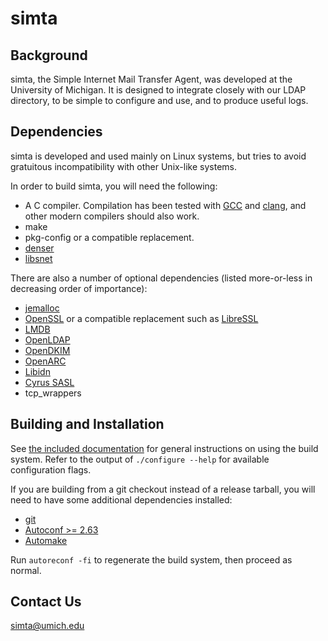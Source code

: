 simta
=====

Background
----------

simta, the Simple Internet Mail Transfer Agent, was developed at the
University of Michigan. It is designed to integrate closely with our
LDAP directory, to be simple to configure and use, and to produce
useful logs.

Dependencies
------------

simta is developed and used mainly on Linux systems, but tries to
avoid gratuitous incompatibility with other Unix-like systems.

In order to build simta, you will need the following:

* A C compiler. Compilation has been tested with [GCC](https://gcc.gnu.org/)
  and [clang](https://clang.llvm.org/), and other modern compilers should
  also work.
* make
* pkg-config or a compatible replacement.
* [denser](https://github.com/simta/denser)
* [libsnet](https://github.com/simta/libsnet)

There are also a number of optional dependencies (listed more-or-less in
decreasing order of importance):

* [jemalloc](http://jemalloc.net/)
* [OpenSSL](https://openssl.org/) or a compatible replacement such as
  [LibreSSL](https://www.libressl.org/)
* [LMDB](https://symas.com/lightning-memory-mapped-database/)
* [OpenLDAP](https://www.openldap.org/)
* [OpenDKIM](http://www.opendkim.org/)
* [OpenARC](https://github.com/trusteddomainproject/OpenARC)
* [Libidn](https://www.gnu.org/software/libidn/)
* [Cyrus SASL](https://www.cyrusimap.org/sasl/)
* tcp_wrappers


Building and Installation
-------------------------

See [the included documentation](INSTALL) for general instructions on
using the build system. Refer to the output of `./configure --help`
for available configuration flags.

If you are building from a git checkout instead of a release tarball,
you will need to have some additional dependencies installed:

* [git](https://git-scm.com/)
* [Autoconf >= 2.63](https://www.gnu.org/software/autoconf/)
* [Automake](https://www.gnu.org/software/automake/)

Run `autoreconf -fi` to regenerate the build system, then proceed as normal.

Contact Us
----------

<simta@umich.edu>
